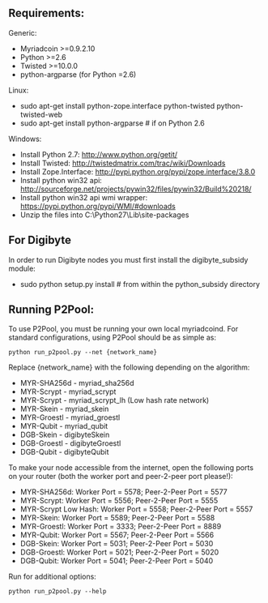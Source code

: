 Requirements:
-------------------------
Generic:
* Myriadcoin >=0.9.2.10
* Python >=2.6
* Twisted >=10.0.0
* python-argparse (for Python =2.6)

Linux:
* sudo apt-get install python-zope.interface python-twisted python-twisted-web
* sudo apt-get install python-argparse # if on Python 2.6

Windows:
* Install Python 2.7: http://www.python.org/getit/
* Install Twisted: http://twistedmatrix.com/trac/wiki/Downloads
* Install Zope.Interface: http://pypi.python.org/pypi/zope.interface/3.8.0
* Install python win32 api: http://sourceforge.net/projects/pywin32/files/pywin32/Build%20218/
* Install python win32 api wmi wrapper: https://pypi.python.org/pypi/WMI/#downloads
* Unzip the files into C:\Python27\Lib\site-packages

For Digibyte
-------------------------

In order to run Digibyte nodes you must first install the digibyte_subsidy module:

* sudo python setup.py install # from within the python_subsidy directory

Running P2Pool:
-------------------------
To use P2Pool, you must be running your own local myriadcoind. For standard
configurations, using P2Pool should be as simple as:

    python run_p2pool.py --net {network_name} 

Replace {network_name} with the following depending on the algorithm:

* MYR-SHA256d - myriad_sha256d
* MYR-Scrypt - myriad_scrypt
* MYR-Scrypt - myriad_scrypt_lh (Low hash rate network)
* MYR-Skein - myriad_skein
* MYR-Groestl - myriad_groestl
* MYR-Qubit - myriad_qubit
* DGB-Skein - digibyteSkein
* DGB-Groestl - digibyteGroestl
* DGB-Qubit - digibyteQubit

To make your node accessible from the internet, open the following ports on your router (both the worker port and peer-2-peer port please!):

* MYR-SHA256d: Worker Port = 5578; Peer-2-Peer Port = 5577
* MYR-Scrypt: Worker Port = 5556; Peer-2-Peer Port = 5555
* MYR-Scrypt Low Hash: Worker Port = 5558; Peer-2-Peer Port = 5557
* MYR-Skein: Worker Port = 5589; Peer-2-Peer Port = 5588
* MYR-Groestl: Worker Port = 3333; Peer-2-Peer Port = 8889
* MYR-Qubit: Worker Port = 5567; Peer-2-Peer Port = 5566
* DGB-Skein: Worker Port = 5031; Peer-2-Peer Port = 5030
* DGB-Groestl: Worker Port = 5021; Peer-2-Peer Port = 5020
* DGB-Qubit: Worker Port = 5041; Peer-2-Peer Port = 5040

Run for additional options:

    python run_p2pool.py --help

